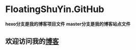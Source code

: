 # FloatingShuYin.GitHub
**hexo分支是我的博客项目文件**
**master分支是我的博客站点文件**


## 欢迎访问我的[博客][blog]

[blog]: <http://floatsyi.com/> (博客)
